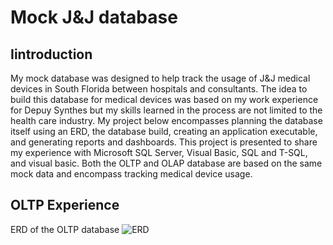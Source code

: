 # Mock J&J database
## Iintroduction
My mock database was designed to help track the usage of J&J medical devices in South Florida between hospitals and consultants. The idea to build this database for medical devices was based on my work experience for Depuy Synthes but my skills learned in the process are not limited to the health care industry. My project below encompasses planning the database itself using an ERD, the database build, creating an application executable, and generating reports and dashboards. This project is presented to share my experience with Microsoft SQL Server, Visual Basic, SQL and T-SQL, and visual basic. Both the OLTP and OLAP database are based on the same mock data and encompass tracking medical device usage.   
## OLTP Experience
ERD of the OLTP database
![ERD](https://user-images.githubusercontent.com/91635816/146431464-d1a4508d-0965-446c-b482-588a805d6f21.png)
